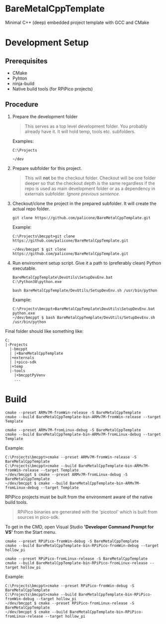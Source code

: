 # BareMetalCppTemplate
Minimal C++ (deep) embedded project template with GCC and CMake

# Development Setup
## Prerequisites
- CMake
- Pyhton
- ninja-build
- Native build tools (for RPiPico projects)

## Procedure
1. Prepare the development folder
   >   This serves as a top level development folder.
   You probably already have it.
   It will hold temp, tools etc. subfolders. 

   Examples:
   ~~~
   C:\Projects
   ~~~
   ~~~
   ~/dev
   ~~~

2. Prepare subfolder for this project.

   >   This will __not__ be the checkout folder.
   Checkout will be one folder deeper so that the checkout depth is the same regardless if the repo is used as main development folder or as a dependency in externals subfolder.
   _Ignore previous sentence_.

3. Checkout/clone the project in the prepared subfolder. It will create the actual repo folder.
   ~~~
   git clone https://github.com/palicone/BareMetalCppTemplate.git
   ~~~
   Example:
   ~~~
   C:\Projects\bmcppt>git clone https://github.com/palicone/BareMetalCppTemplate.git
   
   ~/dev/bmcppt $ git clone https://github.com/palicone/BareMetalCppTemplate.git
   ~~~
   
4. Run environment setup script.
   Give it a path to (preferably clean) Python executable.
   ~~~
   BareMetalCppTemplate\DevUtils\SetupDevEnv.bat C:\Python38\python.exe
   ~~~
   ~~~
   bash BareMetalCppTemplate/DevUtils/SetupDevEnv.sh /usr/bin/python
   ~~~
   Example:
   ~~~
   C:\Projects\bmcppt>BareMetalCppTemplate\DevUtils\SetupDevEnv.bat python.exe
   ~/dev/bmcppt $ bash BareMetalCppTemplate/DevUtils/SetupDevEnv.sh /usr/bin/python
   ~~~
   
Final folder should like something like:
~~~
C:
|-Projects
  |-bmcppt
  | |+BareMetalCppTemplate
  |+externals
  | |+pico-sdk
  |+temp
  |-tools
    |+bmcpptPyVenv
    ...  
~~~

# Build
~~~
cmake --preset ARMv7M-fromWin-release -S BareMetalCppTemplate
cmake --build BareMetalCppTemplate-bin-ARMv7M-fromWin-release --target Template
~~~
~~~
cmake --preset ARMv7M-fromLinux-debug -S BareMetalCppTemplate
cmake --build BareMetalCppTemplate-bin-ARMv7M-fromLinux-debug --target Template
~~~
Example:
~~~
C:\Projects\bmcppt>cmake --preset ARMv7M-fromWin-release -S BareMetalCppTemplate
C:\Projects\bmcppt>cmake --build BareMetalCppTemplate-bin-ARMv7M-fromWin-release --target Template
~/dev/bmcppt $ cmake --preset ARMv7M-fromLinux-debug -S BareMetalCppTemplate
~/dev/bmcppt $ cmake --build BareMetalCppTemplate-bin-ARMv7M-fromLinux-debug --target Template
~~~

RPiPico projects must be built from the environment aware of the native build tools.
> RPiPico binaries are generated with the 'picotool' which is built from sources in pico-sdk.

To get in the CMD, open Visual Studio **'Developer Command Prompt for VS'** from the Start menu.
~~~
cmake --preset RPiPico-fromWin-debug -S BareMetalCppTemplate
cmake --build BareMetalCppTemplate-bin-RPiPico-fromWin-debug --target hollow_pi
~~~
~~~
cmake --preset RPiPico-fromLinux-release -S BareMetalCppTemplate
cmake --build BareMetalCppTemplate-bin-RPiPico-fromLinux-release --target hollow_pi
~~~
Example:
~~~
C:\Projects\bmcppt>cmake --preset RPiPico-fromWin-debug -S BareMetalCppTemplate
C:\Projects\bmcppt>cmake --build BareMetalCppTemplate-bin-RPiPico-fromWin-debug --target hollow_pi
~/dev/bmcppt $ cmake --preset RPiPico-fromLinux-release -S BareMetalCppTemplate
~/dev/bmcppt $ cmake --build BareMetalCppTemplate-bin-RPiPico-fromLinux-release --target hollow_pi
~~~
